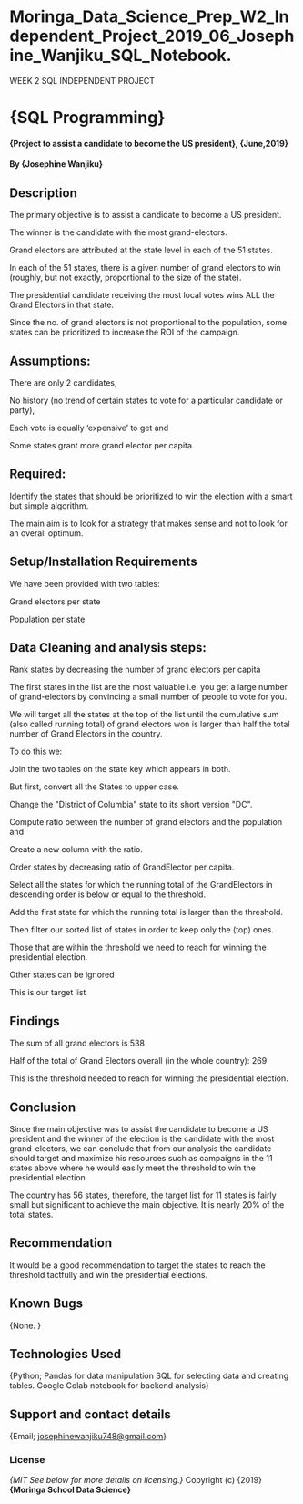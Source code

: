 # Moringa_Data_Science_Prep_W2_Independent_Project_2019_06_Josephine_Wanjiku_SQL_Notebook.
WEEK 2 SQL INDEPENDENT PROJECT 
# {SQL Programming}
#### {Project to assist a candidate to become the US president}, {June,2019}
#### By **{Josephine Wanjiku}**
## Description
The primary objective is to assist a candidate to become a US president.

The winner is the candidate with the most grand-electors.

Grand electors are attributed at the state level in each of the 51 states.

In each of the 51 states, there is a given number of grand electors to win (roughly, but not exactly, proportional to the size of the state).

The presidential candidate receiving the most local votes wins ALL the Grand Electors in that state.

Since the no. of grand electors is not proportional to the population, some states can be prioritized to increase the ROI of the campaign. 

## Assumptions:
There are only 2 candidates,

No history (no trend of certain states to vote for a particular candidate or party),

Each vote is equally ‘expensive’ to get and

Some states grant more grand elector per capita.

## Required:
Identify the states that should be prioritized to win the election with a smart but simple algorithm.

The main aim is to look for a strategy that makes sense and not to look for an overall optimum.

## Setup/Installation Requirements
We have been provided with two tables:

Grand electors per state

Population per state

## Data Cleaning and analysis steps:
Rank states by decreasing the number of grand electors per capita

The first states in the list are the most valuable i.e. you get a large number of grand-electors by convincing a small number of people to vote for you.

We will target all the states at the top of the list until the cumulative sum (also called running total) of grand electors won is larger than half the total number of Grand Electors in the country.

To do this we:

Join the two tables on the state key which appears in both.

But first, convert all the States to upper case.

Change the "District of Columbia" state to its short version "DC".

Compute ratio between the number of grand electors and the population and

Create a new column with the ratio.

Order states by decreasing ratio of GrandElector per capita.

Select all the states for which the running total of the GrandElectors in descending order is below or equal to the threshold.

Add the first state for which the running total is larger than the threshold.

Then filter our sorted list of states in order to keep only the (top) ones.

Those that are within the threshold we need to reach for winning the presidential election.

Other states can be ignored

This is our target list

## Findings
The sum of all grand electors is 538

Half of the total of Grand Electors overall (in the whole country): 269

This is the threshold needed to reach for winning the presidential election.

## Conclusion
Since the main objective was to assist the candidate to become a US president and the winner of the election is the candidate with the most grand-electors, we can conclude that from our analysis the candidate should target and maximize his resources such as campaigns in the 11 states above where he would easily meet the threshold to win the presidential election.

The country has 56 states, therefore, the target list for 11 states is fairly small but significant to achieve the main objective. It is nearly 20% of the total states.

## Recommendation
It would be a good recommendation to target the states to reach the threshold tactfully and win the presidential elections.

## Known Bugs
{None. }
## Technologies Used
{Python; Pandas for data manipulation
SQL for selecting data and creating tables. 
Google Colab notebook for backend analysis}
## Support and contact details
{Email; josephinewanjiku748@gmail.com}
### License
*{MIT  See below for more details on licensing.}*
Copyright (c) {2019} **{Moringa School Data Science}**
